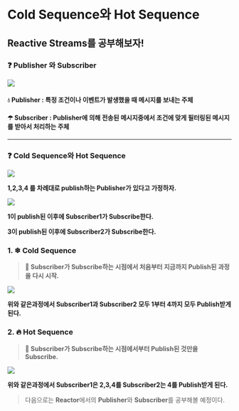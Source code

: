# Cold Sequence와 Hot Sequence

## Reactive Streams를 공부해보자! <a href="#reactive-streams" id="reactive-streams"></a>

### ❓ Publisher 와 Subscriber <a href="#publisher-subscriber" id="publisher-subscriber"></a>

![](https://velog.velcdn.com/images/van1164/post/fd1e5a87-fde7-49ec-8715-0d4f7aa34557/image.png)

#### 💧 Publisher : 특정 조건이나 이벤트가 발생했을 때 메시지를 보내는 주체 <a href="#publisher" id="publisher"></a>

#### ☂ Subscriber : Publisher에 의해 전송된 메시지중에서 조건에 맞게 필터링된 메시지를 받아서 처리하는 주체 <a href="#subscriber-publisher" id="subscriber-publisher"></a>

***

### ❓ Cold Sequence와 Hot Sequence <a href="#cold-sequence-hot-sequence" id="cold-sequence-hot-sequence"></a>

![](https://velog.velcdn.com/images/van1164/post/82eb1f2a-6c32-41a8-9810-9a8a8f6385af/image.png)

**1,2,3,4 를 차례대로 publish하는 Publisher가 있다고 가정하자.**

![](https://velog.velcdn.com/images/van1164/post/943497e6-755b-444e-81a1-3defc84dc7e4/image.png)

**1이 publish된 이후에 Subscriber1가 Subscribe한다.**

**3이 publish된 이후에 Subscriber2가 Subscribe한다.**

### 1. ❄ Cold Sequence <a href="#id-1--cold-sequence" id="id-1--cold-sequence"></a>

> **🔂 Subscriber가 Subscribe하는 시점에서 처음부터 지금까지 Publish된 과정을 다시 시작.**

![](https://velog.velcdn.com/images/van1164/post/f91807cb-9de5-4153-ad43-5f38feb62daf/image.png)

**위와 같은과정에서 Subscriber1과 Subscriber2 모두 1부터 4까지 모두 Publish받게 된다.**

### 2. 🔥 Hot Sequence <a href="#id-2--hot-sequence" id="id-2--hot-sequence"></a>

> **🔂 Subscriber가 Subscribe하는 시점에서부터 Publish된 것만을 Subscribe.**

![](https://velog.velcdn.com/images/van1164/post/e45dfa17-ec5d-440c-b967-d0e6f7f9b6d2/image.png)

**위와 같은과정에서 Subscriber1은 2,3,4를 Subscriber2는 4를 Publish받게 된다.**

> 다음으로는 **Reactor**에서의 **Publisher**와 **Subscriber**를 공부해볼 예정이다.
